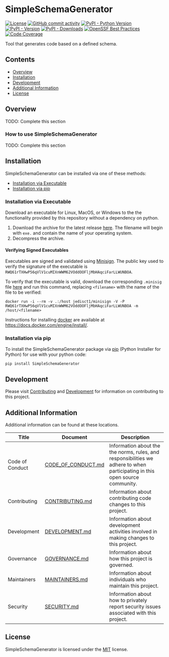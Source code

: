 # SimpleSchemaGenerator

<!-- BEGIN: Exclude Package -->
[![License](https://img.shields.io/github/license/davidbrownell/SimpleSchemaGenerator?color=dark-green)](https://github.com/davidbrownell/SimpleSchemaGenerator/blob/master/LICENSE.txt)
[![GitHub commit activity](https://img.shields.io/github/commit-activity/y/davidbrownell/SimpleSchemaGenerator?color=dark-green)](https://github.com/davidbrownell/SimpleSchemaGenerator/commits/main/)
[![PyPI - Python Version](https://img.shields.io/pypi/pyversions/SimpleSchemaGenerator?color=dark-green)](https://pypi.org/project/SimpleSchemaGenerator/)
[![PyPI - Version](https://img.shields.io/pypi/v/SimpleSchemaGenerator?color=dark-green)](https://pypi.org/project/SimpleSchemaGenerator/)
[![PyPI - Downloads](https://img.shields.io/pypi/dm/simpleschemagenerator)](https://pypistats.org/packages/simpleschemagenerator)
[![OpenSSF Best Practices](https://www.bestpractices.dev/projects/9414/badge)](https://www.bestpractices.dev/projects/9414)
[![Code Coverage](https://img.shields.io/endpoint?url=https://gist.githubusercontent.com/davidbrownell/f15146b1b8fdc0a5d45ac0eb786a84f7/raw/SimpleSchemaGenerator_coverage.json)](https://github.com/davidbrownell/SimpleSchemaGenerator/actions)
<!-- END: Exclude Package -->

Tool that generates code based on a defined schema.

<!-- BEGIN: Exclude Package -->
## Contents
- [Overview](#overview)
- [Installation](#installation)
- [Development](#development)
- [Additional Information](#additional-information)
- [License](#license)
<!-- END: Exclude Package -->

## Overview
TODO: Complete this section

### How to use SimpleSchemaGenerator
TODO: Complete this section

<!-- BEGIN: Exclude Package -->
## Installation
SimpleSchemaGenerator can be installed via one of these methods:

- [Installation via Executable](#installation-via-executable)
- [Installation via pip](#installation-via-pip)

### Installation via Executable
Download an executable for Linux, MacOS, or Windows to the the functionality provided by this repository without a dependency on python.

1. Download the archive for the latest release [here](https://github.com/davidbrownell/SimpleSchemaGenerator/releases/latest). The filename will begin with `exe.` and contain the name of your operating system.
2. Decompress the archive.

#### Verifying Signed Executables
Executables are signed and validated using [Minisign](https://jedisct1.github.io/minisign/). The public key used to verify the signature of the executable is `RWQ61rTXHwP56qVlV1cuMIXnWWM62VOddOOFljMbHAqciFarLLWUNBOA`.

To verify that the executable is valid, download the corresponding `.minisig` file [here](https://github.com/davidbrownell/SimpleSchemaGenerator/releases/latest) and run this command, replacing `<filename>` with the name of the file to be verified:

`docker run -i --rm -v .:/host jedisct1/minisign -V -P RWQ61rTXHwP56qVlV1cuMIXnWWM62VOddOOFljMbHAqciFarLLWUNBOA -m /host/<filename>`

Instructions for installing [docker](https://docker.com) are available at https://docs.docker.com/engine/install/.

### Installation via pip
To install the SimpleSchemaGenerator package via [pip](https://pip.pypa.io/en/stable/) (Python Installer for Python) for use with your python code:

`pip install SimpleSchemaGenerator`


## Development
Please visit [Contributing](https://github.com/davidbrownell/SimpleSchemaGenerator/blob/main/CONTRIBUTING.md) and [Development](https://github.com/davidbrownell/SimpleSchemaGenerator/blob/main/DEVELOPMENT.md) for information on contributing to this project.
<!-- END: Exclude Package -->

## Additional Information
Additional information can be found at these locations.

| Title | Document | Description |
| --- | --- | --- |
| Code of Conduct | [CODE_OF_CONDUCT.md](https://github.com/davidbrownell/SimpleSchemaGenerator/blob/main/CODE_OF_CONDUCT.md) | Information about the the norms, rules, and responsibilities we adhere to when participating in this open source community. |
| Contributing | [CONTRIBUTING.md](https://github.com/davidbrownell/SimpleSchemaGenerator/blob/main/CONTRIBUTING.md) | Information about contributing code changes to this project. |
| Development | [DEVELOPMENT.md](https://github.com/davidbrownell/SimpleSchemaGenerator/blob/main/DEVELOPMENT.md) | Information about development activities involved in making changes to this project. |
| Governance | [GOVERNANCE.md](https://github.com/davidbrownell/SimpleSchemaGenerator/blob/main/GOVERNANCE.md) | Information about how this project is governed. |
| Maintainers | [MAINTAINERS.md](https://github.com/davidbrownell/SimpleSchemaGenerator/blob/main/MAINTAINERS.md) | Information about individuals who maintain this project. |
| Security | [SECURITY.md](https://github.com/davidbrownell/SimpleSchemaGenerator/blob/main/SECURITY.md) | Information about how to privately report security issues associated with this project. |

## License

SimpleSchemaGenerator is licensed under the <a href="https://choosealicense.com/licenses/mit/" target="_blank">MIT</a> license.
